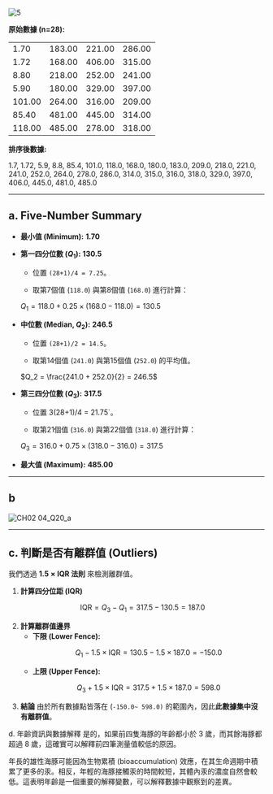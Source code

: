 
![5](https://github.com/user-attachments/assets/358e3110-81b5-47c1-8aa7-ddb8f5f08bac)


**原始數據 (n=28):**

|         |         |         |         |
|:--------|:--------|:--------|:--------|
| 1.70    | 183.00  | 221.00  | 286.00  |
| 1.72    | 168.00  | 406.00  | 315.00  |
| 8.80    | 218.00  | 252.00  | 241.00  |
| 5.90    | 180.00  | 329.00  | 397.00  |
| 101.00  | 264.00  | 316.00  | 209.00  |
| 85.40   | 481.00  | 445.00  | 314.00  |
| 118.00  | 485.00  | 278.00  | 318.00  |


**排序後數據:**

1.7, 1.72, 5.9, 8.8, 85.4, 101.0, 118.0, 168.0, 180.0, 183.0, 209.0, 218.0, 221.0, 241.0, 252.0, 264.0, 278.0, 286.0, 314.0, 315.0, 316.0, 318.0, 329.0, 397.0, 406.0, 445.0, 481.0, 485.0

---

## a. Five-Number Summary

* **最小值 (Minimum):** **1.70**

* **第一四分位數 ($Q_1$):** **130.5**
    * 位置 `(28+1)/4 = 7.25`。
    
    * 取第7個值 (`118.0`) 與第8個值 (`168.0`) 進行計算：
   
    $Q_1 = 118.0 + 0.25 \times (168.0 - 118.0) = 130.5$
   
* **中位數 (Median, $Q_2$):** **246.5**
    * 位置 `(28+1)/2 = 14.5`。
      
    * 取第14個值 (`241.0`) 與第15個值 (`252.0`) 的平均值。
   
    $Q_2 = \frac{241.0 + 252.0}{2} = 246.5$
   
* **第三四分位數 ($Q_3$):** **317.5**
    * 位置 3(28+1)/4 = 21.75`。
    
    * 取第21個值 (`316.0`) 與第22個值 (`318.0`) 進行計算：
    
    $Q_3 = 316.0 + 0.75 \times (318.0 - 316.0) = 317.5$
   
* **最大值 (Maximum):** **485.00**

---

## b
![CH02 04_Q20_a](https://github.com/user-attachments/assets/50ce3f02-9ee7-4192-9f29-c2b23b594c0c)

---

## c. 判斷是否有離群值 (Outliers)

我們透過 **$1.5 \times \text{IQR}$ 法則** 來檢測離群值。

1.  **計算四分位距 (IQR)**
    ```math
    \text{IQR} = Q_3 - Q_1 = 317.5 - 130.5 = 187.0
    ```
2.  **計算離群值邊界**
    * **下限 (Lower Fence):**
        ```math
        Q_1 - 1.5 \times \text{IQR} = 130.5 - 1.5 \times 187.0 = -150.0
        ```
    * **上限 (Upper Fence):**
        ```math
        Q_3 + 1.5 \times \text{IQR} = 317.5 + 1.5 \times 187.0 = 598.0
        ```
3.  **結論**
    由於所有數據點皆落在 (`-150.0~ 598.0)` 的範圍內，因此**此數據集中沒有離群值**。

   
d. 年齡資訊與數據解釋
是的，如果前四隻海豚的年齡都小於 3 歲，而其餘海豚都超過 8 歲，這確實可以解釋前四筆測量值較低的原因。

年長的雄性海豚可能因為生物累積 (bioaccumulation) 效應，在其生命週期中積累了更多的汞。相反，年輕的海豚接觸汞的時間較短，其體內汞的濃度自然會較低。這表明年齡是一個重要的解釋變數，可以解釋數據中觀察到的差異。
